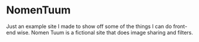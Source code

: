 # NomenTuum
Just an example site I made to show off some of the things I can do front-end wise. Nomen Tuum is a fictional site that does image sharing and filters. 
